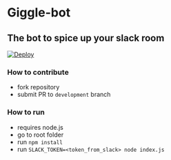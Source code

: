 # Giggle-bot
## The bot to spice up your slack room

[![Deploy](https://www.herokucdn.com/deploy/button.svg)](https://heroku.com/deploy)

### How to contribute
- fork repository
- submit PR to `development` branch

### How to run
 - requires node.js
 - go to root folder
 - run  `npm install`
 - run  `SLACK_TOKEN=<token_from_slack> node index.js`
